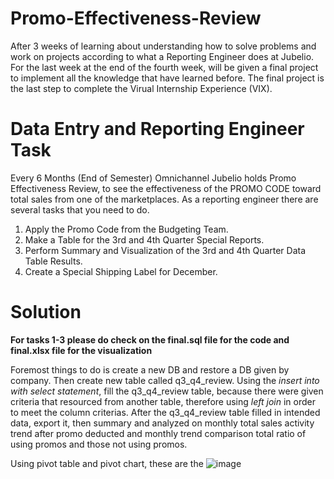 # Promo-Effectiveness-Review
After 3 weeks of learning about understanding how to solve problems and work on projects according to what a Reporting Engineer does at Jubelio. For the last week at the end of the fourth week, will be given a final project to implement all the knowledge that have learned before. The final project is the last step to complete the Virual Internship Experience (VIX).

# Data Entry and Reporting Engineer Task
Every 6 Months (End of Semester) Omnichannel Jubelio holds Promo Effectiveness Review, to see the effectiveness of the PROMO CODE toward total sales from one of the marketplaces. As a reporting engineer there are several tasks that you need to do.
  1. Apply the Promo Code from the Budgeting Team.
  2. Make a Table for the 3rd and 4th Quarter Special Reports.
  3. Perform Summary and Visualization of the 3rd and 4th Quarter Data Table Results.
  4. Create a Special Shipping Label for December.
 
# Solution
**For tasks 1-3 please do check on the final.sql file for the code and final.xlsx file for the visualization**

Foremost things to do is create a new DB and restore a DB given by company. Then create new table called q3_q4_review. Using the *insert into with select statement*, fill the q3_q4_review table, because there were given criteria that resourced from another table, therefore using *left join* in order to meet the column criterias.
After the q3_q4_review table filled in intended data, export it, then summary and analyzed on monthly total sales activity trend after promo deducted and monthly trend comparison total ratio of using promos and those not using promos.

Using pivot table and pivot chart, these are the 
![image](https://github.com/jenangsabun/Promo-Effectiveness-Review/assets/122729198/bfcd6d84-eedb-4dda-90e0-65ab7398a518)

